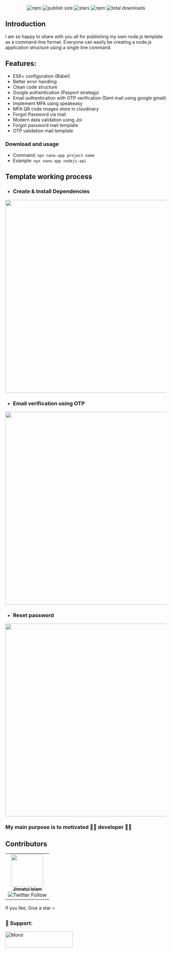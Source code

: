 <div align='center'>

![npm](https://badgen.net/npm/v/nano-app)
![publish size](https://badgen.net/packagephobia/publish/nano-app)
![stars](https://badgen.net/github/stars/jinnatul/nano-app)
![npm](https://img.shields.io/npm/dw/nano-app)
![total downloads](https://badgen.net/npm/dt/nano-app)

</div>

## Introduction

I am so happy to share with you all for publishing my own node.js template as a command-line format.
Everyone can easily be creating a node.js application structure using a single line command.

## Features:
- ES6+ configuration (Babel)
- Better error handling
- Clean code structure
- Google authentication (Pasport strategy)
- Email authentication with OTP verification (Sent mail using google gmail)
- Implement MFA using speakeasy
- MFA QR code images store in cloudinary
- Forgot Password via mail
- Modern data validation using Joi
- Forgot password mail template
- OTP validation mail template

### Download and usage
- Command: `npx nano-app project-name`
- Example: `npx nano-app nodejs-api`

## Template working process
- ### Create & Install Dependencies
<p align='center'>
  <img src='https://user-images.githubusercontent.com/31995155/150692740-b7f8d66a-d230-428f-b7a9-10a0720bf142.gif' height='600' weight='1500'>
</p>

- ### Email verification using OTP
<p align='center'>
  <img src='https://user-images.githubusercontent.com/31995155/185088738-7a3693ae-e5d0-46d3-9a4d-037600a52737.png' height='600' weight='600'>
</p>

- ### Reset password
<p align='center'>
  <img src='https://user-images.githubusercontent.com/31995155/185089586-8d4fee43-b8c1-44c1-aa2d-b0d0628c1feb.png' height='600' weight='500'>
</p>


### My main purpose is to motivated 👨‍💻 developer 👨‍💻

## Contributors
<table>
<tr>
<td align="center"><a href="https://jinnatul.github.io"><img src="https://avatars0.githubusercontent.com/jinnatul" width="100px;" alt=""/><br /><sub><b>Jinnatul Islam</b></sub></a><br /><img alt="Twitter Follow" src="https://img.shields.io/twitter/follow/jinnatul_md?label=follow&style=social"></td>
</tr>
</table>

If you like, Give a star ⭐

<h3 align="left"> 🧡 Support:</h3>
<p><a href="https://www.buymeacoffee.com/jinnatul"> <img align="left" src="https://cdn.buymeacoffee.com/buttons/v2/default-yellow.png" height="50" width="210" alt="Morol" /></a></p>